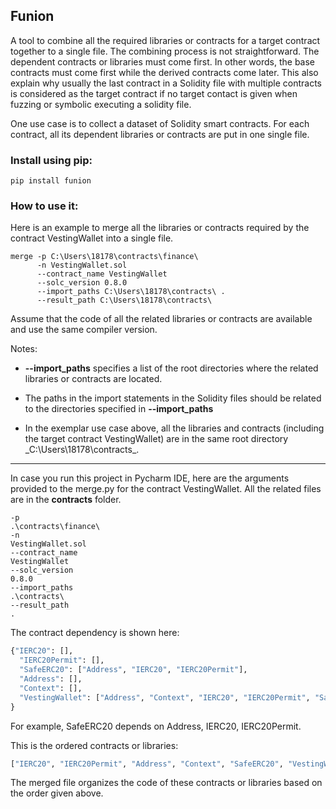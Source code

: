 ## Funion ##

A tool to combine all the required libraries or contracts for a target contract together to a single file. The combining process is not straightforward. The dependent contracts or libraries must come first. In other words, the base contracts must come first while the derived contracts come later. This also explain why usually the last contract in a Solidity file with multiple contracts is considered as the target contract if no target contact is given when fuzzing or symbolic executing a solidity file.

One use case is to collect a dataset of Solidity smart contracts. For each contract, all its dependent libraries or contracts are put in one single file.

### Install using pip: ###
```
pip install funion
```

### How to use it: ###

Here is an example to merge all the libraries or contracts required by the contract VestingWallet into a single file.
```commandline
merge -p C:\Users\18178\contracts\finance\
      -n VestingWallet.sol
      --contract_name VestingWallet
      --solc_version 0.8.0
      --import_paths C:\Users\18178\contracts\ .
      --result_path C:\Users\18178\contracts\
```
Assume that the code of all the related libraries or contracts are available and use the same compiler version.

Notes:
- **--import_paths** specifies a list of the root directories where the related libraries or contracts are located.

- The paths in the import statements in the Solidity files should be related to the directories specified in **--import_paths**

- In the exemplar use case above, all the libraries and contracts (including the target contract VestingWallet) are in the same root directory _C:\Users\18178\contracts\_. 

**<hr>**
In case you run this project in Pycharm IDE, here are the arguments provided to the merge.py for the contract VestingWallet. All the related files are in the **contracts** folder.
```commandline
-p
.\contracts\finance\
-n
VestingWallet.sol
--contract_name
VestingWallet
--solc_version
0.8.0
--import_paths
.\contracts\
--result_path
.
```

The contract dependency is shown here:
```python
{"IERC20": [], 
  "IERC20Permit": [], 
  "SafeERC20": ["Address", "IERC20", "IERC20Permit"], 
  "Address": [], 
  "Context": [], 
  "VestingWallet": ["Address", "Context", "IERC20", "IERC20Permit", "SafeERC20"]
}
```
For example, SafeERC20 depends on Address, IERC20, IERC20Permit.


This is the ordered contracts or libraries:
```python
["IERC20", "IERC20Permit", "Address", "Context", "SafeERC20", "VestingWallet"]
```

The merged file organizes the code of these contracts or libraries based on the order given above.